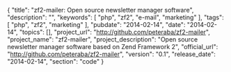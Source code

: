 {
    "title": "zf2-mailer: Open source newsletter manager software",
    "description": "",
    "keywords": [
        "php",
        "zf2",
        "e-mail",
        "marketing"
    ],
    "tags": [
        "php",
        "zf2",
        "marketing"
    ],
    "pubdate": "2014-02-14",
    "date": "2014-02-14",
    "topics": [],
    "project_url": "http://github.com/peteraba/zf2-mailer",
    "project_name": "zf2-mailer",
    "project_description": "Open source newsletter manager software based on Zend Framework 2",
    "official_url": "http://github.com/peteraba/zf2-mailer",
    "version": "0.1",
    "release_date": "2014-02-14",
    "section": "code"
}
